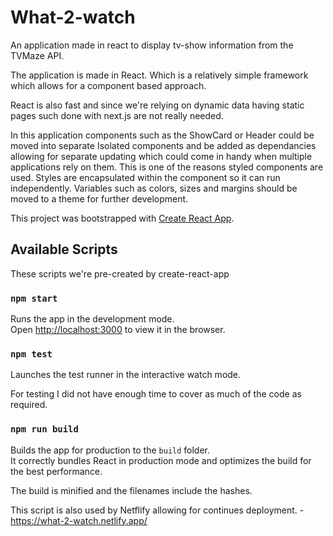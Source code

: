 # What-2-watch

An application made in react to display tv-show information from the TVMaze API.

The application is made in React. Which is a relatively simple framework which allows for a component based approach.

React is also fast and since we're relying on dynamic data having static pages such done with next.js are not really needed.

In this application components such as the ShowCard or Header could be moved into separate Isolated components and be added as dependancies allowing for separate updating which could come in handy when multiple applications rely on them.
This is one of the reasons styled components are used. Styles are encapsulated within the component so it can run independently. Variables such as colors, sizes and margins should be moved to a theme for further development.

This project was bootstrapped with [Create React App](https://github.com/facebook/create-react-app).

## Available Scripts

These scripts we're pre-created by create-react-app

### `npm start`

Runs the app in the development mode.<br />
Open [http://localhost:3000](http://localhost:3000) to view it in the browser.

### `npm test`

Launches the test runner in the interactive watch mode.<br />

For testing I did not have enough time to cover as much of the code as required.

### `npm run build`

Builds the app for production to the `build` folder.<br />
It correctly bundles React in production mode and optimizes the build for the best performance.

The build is minified and the filenames include the hashes.<br />

This script is also used by Netflify allowing for continues deployment. - https://what-2-watch.netlify.app/
